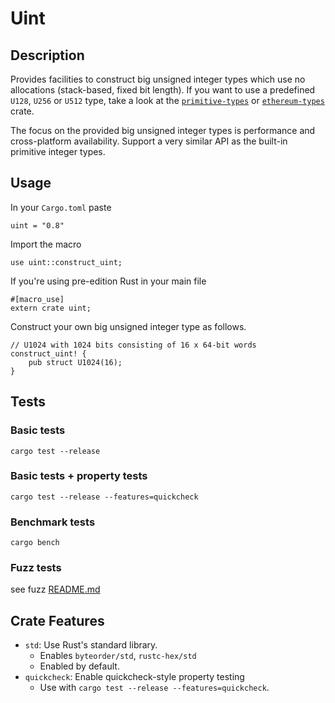 # Uint

## Description

Provides facilities to construct big unsigned integer types which use no allocations (stack-based, fixed bit length).
If you want to use a predefined `U128`, `U256` or `U512` type, take a look at the [`primitive-types`](https://github.com/paritytech/parity-common/tree/master/primitive-types) or [`ethereum-types`](https://github.com/paritytech/parity-common/tree/master/ethereum-types) crate.

The focus on the provided big unsigned integer types is performance and cross-platform availability.
Support a very similar API as the built-in primitive integer types.

## Usage

In your `Cargo.toml` paste

```
uint = "0.8"
```

Import the macro

```
use uint::construct_uint;
```

If you're using pre-edition Rust in your main file

```
#[macro_use]
extern crate uint;
```

Construct your own big unsigned integer type as follows.

```
// U1024 with 1024 bits consisting of 16 x 64-bit words
construct_uint! {
	pub struct U1024(16);
}
```

## Tests

### Basic tests

```
cargo test --release
```

### Basic tests + property tests

```
cargo test --release --features=quickcheck
```

### Benchmark tests

```
cargo bench
```

### Fuzz tests

see fuzz [README.md](fuzz/README.md)

## Crate Features

- `std`: Use Rust's standard library.
	- Enables `byteorder/std`, `rustc-hex/std`
	- Enabled by default.
- `quickcheck`: Enable quickcheck-style property testing
	- Use with `cargo test --release --features=quickcheck`.
